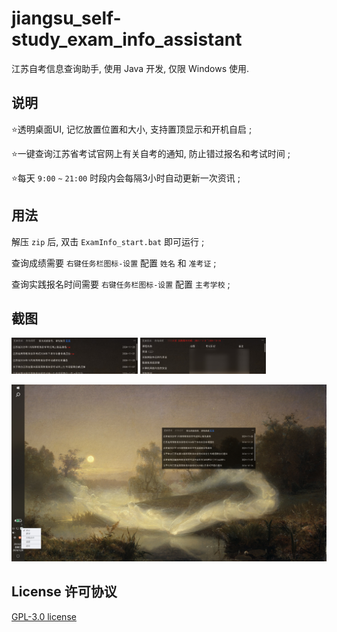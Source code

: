 # jiangsu_self-study_exam_info_assistant

江苏自考信息查询助手, 使用 Java 开发, 仅限 Windows 使用.

## 说明

⭐透明桌面UI, 记忆放置位置和大小, 支持置顶显示和开机自启 ;

⭐一键查询江苏省考试官网上有关自考的通知, 防止错过报名和考试时间 ;

⭐每天 `9:00` `~` `21:00` 时段内会每隔3小时自动更新一次资讯 ;

## 用法

解压 `zip` 后, 双击 `ExamInfo_start.bat` 即可运行 ;

查询成绩需要 `右键任务栏图标-设置` 配置 `姓名` 和 `准考证` ;

查询实践报名时间需要 `右键任务栏图标-设置` 配置 `主考学校` ;

## 截图

<p>
<img src="./运行截图.jpg" alt="更新资讯" style="width:40%">
<img src="./运行截图2.jpg" alt="查询成绩" style="width:40%">
</p>

![桌面截图](./软件截图.jpg)

## License 许可协议

[GPL-3.0 license](https://github.com/echopan/jiangsu_self-study_exam_info_assistant?tab=GPL-3.0-1-ov-file)

